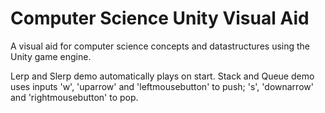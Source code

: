 # Computer Science Unity Visual Aid
 A visual aid for computer science concepts and datastructures using the Unity game engine.
 
 Lerp and Slerp demo automatically plays on start.
 Stack and Queue demo uses inputs 'w', 'uparrow' and 'leftmousebutton' to push; 's', 'downarrow' and 'rightmousebutton' to pop.

